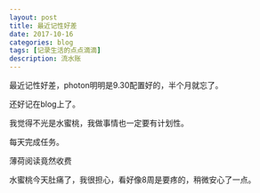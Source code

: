 ```yaml
---
layout: post
title: 最近记性好差
date: 2017-10-16
categories: blog
tags: [记录生活的点点滴滴]
description: 流水账
---
```


最近记性好差，photon明明是9.30配置好的，半个月就忘了。

还好记在blog上了。

我觉得不光是水蜜桃，我做事情也一定要有计划性。

每天完成任务。

薄荷阅读竟然收费

水蜜桃今天肚痛了，我很担心，看好像8周是要疼的，稍微安心了一点。













 















